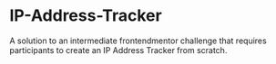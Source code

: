 # IP-Address-Tracker
 A solution to an intermediate frontendmentor challenge that requires participants to create an IP Address Tracker from scratch.
